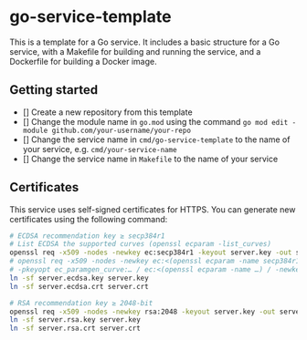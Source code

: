 # go-service-template

This is a template for a Go service. It includes a basic structure for a Go service, with a Makefile for building and running the service, and a Dockerfile for building a Docker image.

## Getting started

- [] Create a new repository from this template
- [] Change the module name in `go.mod` using the command `go mod edit -module github.com/your-username/your-repo`
- [] Change the service name in `cmd/go-service-template` to the name of your service, e.g. `cmd/your-service-name`
- [] Change the service name in `Makefile` to the name of your service

## Certificates

This service uses self-signed certificates for HTTPS. You can generate new certificates using the following command:

```bash
# ECDSA recommendation key ≥ secp384r1
# List ECDSA the supported curves (openssl ecparam -list_curves)
openssl req -x509 -nodes -newkey ec:secp384r1 -keyout server.key -out server.crt -days 3650
# openssl req -x509 -nodes -newkey ec:<(openssl ecparam -name secp384r1) -keyout server.ecdsa.key -out server.ecdsa.crt -days 3650
# -pkeyopt ec_paramgen_curve:… / ec:<(openssl ecparam -name …) / -newkey ec:…
ln -sf server.ecdsa.key server.key
ln -sf server.ecdsa.crt server.crt

# RSA recommendation key ≥ 2048-bit
openssl req -x509 -nodes -newkey rsa:2048 -keyout server.key -out server.crt -days 3650
ln -sf server.rsa.key server.key
ln -sf server.rsa.crt server.crt
```